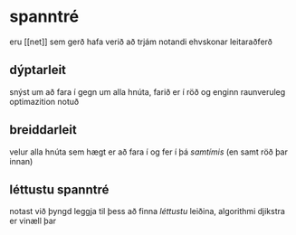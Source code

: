 # spanntré
eru [[net]] sem gerð hafa verið að trjám notandi ehvskonar leitaraðferð

## dýptarleit
snýst um að fara í gegn um alla hnúta, farið er í röð og enginn raunveruleg optimazition notuð

## breiddarleit
velur alla hnúta sem hægt er að fara í og fer í þá *samtímis* (en samt röð þar innan)

## léttustu spanntré 
notast við þyngd leggja til þess að finna *léttustu* leiðina, algorithmi djikstra er vinæll þar